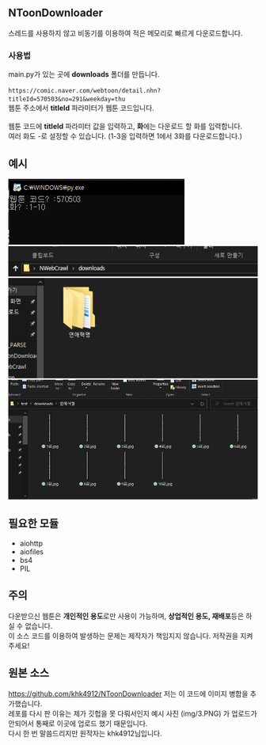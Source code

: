 ## NToonDownloader
스레드를 사용하지 않고 비동기를 이용하여 적은 메모리로 빠르게 다운로드합니다.

### 사용법
main.py가 있는 곳에 **downloads** 폴더를 만듭니다.

`https://comic.naver.com/webtoon/detail.nhn?titleId=570503&no=291&weekday=thu`<br>
웹툰 주소에서 **titleId** 파라미터가 웹툰 코드입니다. <br><br>
웹툰 코드에 **titleId** 파라미터 값을 입력하고, **화**에는 다운로드 할 화를 입력합니다. <br>
여러 화도 -로 설정할 수 있습니다. (1-3을 입력하면 1에서 3화를 다운로드합니다.) 

## 예시
<img src="./img/1.png">
<img src="./img/2.PNG">
<img src="./img/3.PNG">


## 필요한 모듈
* aiohttp
* aiofiles
* bs4
* PIL

## 주의
다운받으신 웹툰은 **개인적인 용도**로만 사용이 가능하며, **상업적인 용도, 재배포**등은 하실 수 없습니다. <br>
이 소스 코드를 이용하여 발생하는 문제는 제작자가 책임지지 않습니다. 저작권을 지켜주세요!

## 원본 소스
https://github.com/khk4912/NToonDownloader
저는 이 코드에 이미지 병합을 추가했습니다. <br>
레포를 다시 판 이유는 제가 깃헙을 못 다뤄서인지 예시 사진 (img/3.PNG) 가 업로드가 안되어서 통째로 이곳에 업로드 했기 때문입니다. <br>
다시 한 번 말씀드리지만 원작자는 khk4912님입니다.
